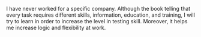 I have never worked for a specific company. 
Although the book telling that every task requires different 
skills, information, education, and training, I will try to learn in order to increase 
the level in testing skill. Moreover, it helps me increase logic and flexibility at work.